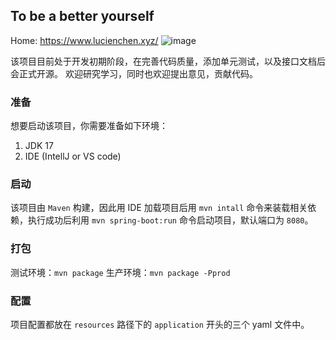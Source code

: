 ## To be a better yourself

Home: https://www.lucienchen.xyz/
![image](https://github.com/LucienChenXi92/tobe/assets/44730766/a04ceb91-6c37-49c7-a9ab-6c71d170fa8a)

该项目目前处于开发初期阶段，在完善代码质量，添加单元测试，以及接口文档后会正式开源。
欢迎研究学习，同时也欢迎提出意见，贡献代码。

### 准备

想要启动该项目，你需要准备如下环境：
1. JDK 17
2. IDE (IntellJ or VS code)

### 启动

该项目由 `Maven` 构建，因此用 IDE 加载项目后用 `mvn intall` 命令来装载相关依赖，执行成功后利用 `mvn spring-boot:run` 命令启动项目，默认端口为 `8080`。

### 打包

测试环境：`mvn package`
生产环境：`mvn package -Pprod`

### 配置

项目配置都放在 `resources` 路径下的 `application` 开头的三个 yaml 文件中。
   
